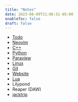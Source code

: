 ```yaml
---
title: "Notes"
date: 2023-08-09T21:06:51-05:00
enableToc: false
draft: false
---
```


- [Todo](notes/todo.md)
- [Neovim](notes/neovim.md)
- [C++](notes/c++.md)
- [Python](notes/python.md)
- [Paraview](notes/paraview.md)
- [Linux](notes/linux.md)
- [Git](notes/git.md)
- [Website](notes/website.md)
- [Lua](notes/lua.md)
- Lilypond
- Reaper (DAW)
- [jacktrip](notes/jacktrip.md)
